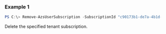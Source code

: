 ### Example 1
```powershell
PS C:\> Remove-AzsUserSubscription -SubscriptionId "c90173b1-de7a-4b1d-8600-b832b0e65946"

```

Delete the specified tenant subscription.